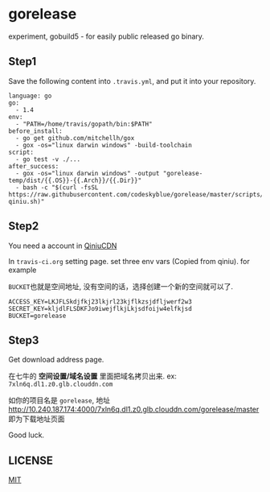 # gorelease
experiment, gobuild5 - for easily public released go binary.

## Step1
Save the following content into `.travis.yml`, and put it into your repository.

	language: go
	go:
	  - 1.4
	env:
	  - "PATH=/home/travis/gopath/bin:$PATH"
	before_install:
	  - go get github.com/mitchellh/gox
	  - gox -os="linux darwin windows" -build-toolchain
	script:
	  - go test -v ./...
	after_success:
	  - gox -os="linux darwin windows" -output "gorelease-temp/dist/{{.OS}}-{{.Arch}}/{{.Dir}}"
      - bash -c "$(curl -fsSL https://raw.githubusercontent.com/codeskyblue/gorelease/master/scripts/upload-qiniu.sh)"

## Step2
You need a account in [QiniuCDN](http://www.qiniu.com)

In `travis-ci.org` setting page. set three env vars (Copied from qiniu). for example

`BUCKET`也就是空间地址, 没有空间的话，选择创建一个新的空间就可以了.

	ACCESS_KEY=LKJFLSkdjfkj23lkjrl23kjflkzsjdfljwerf2w3
	SECRET_KEY=kljdlFLSDKFJo9iwejflkjLkjsdfoijw4elfkjsd
	BUCKET=gorelease

## Step3
Get download address page.

在七牛的 **空间设置/域名设置** 里面把域名拷贝出来. ex: `7xln6q.dl1.z0.glb.clouddn.com`

如你的项目名是 `gorelease`, 地址 <http://10.240.187.174:4000/7xln6q.dl1.z0.glb.clouddn.com/gorelease/master> 即为下载地址页面

Good luck.

## LICENSE
[MIT](LICENSE)
